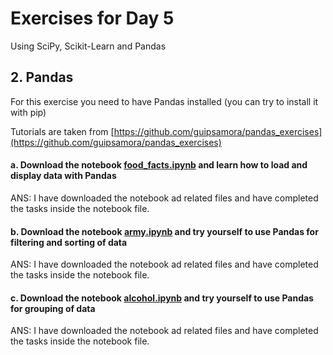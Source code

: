 # Exercises for Day 5
Using SciPy, Scikit-Learn and Pandas

## 2. Pandas
For this exercise you need to have Pandas installed (you can try to install it with pip)

Tutorials are taken from [https://github.com/guipsamora/pandas_exercises](https://github.com/guipsamora/pandas_exercises)

#### a. Download the notebook [food_facts.ipynb](food_facts.ipynb) and learn how to load and display data with Pandas

ANS: I have downloaded the notebook ad related files and have completed the tasks inside the notebook file.

#### b. Download the notebook [army.ipynb](army.ipynb) and try yourself to use Pandas for filtering and sorting of data

ANS: I have downloaded the notebook ad related files and have completed the tasks inside the notebook file.

#### c. Download the notebook [alcohol.ipynb](alcohol.ipynb) and try yourself to use Pandas for grouping of data

ANS: I have downloaded the notebook ad related files and have completed the tasks inside the notebook file.